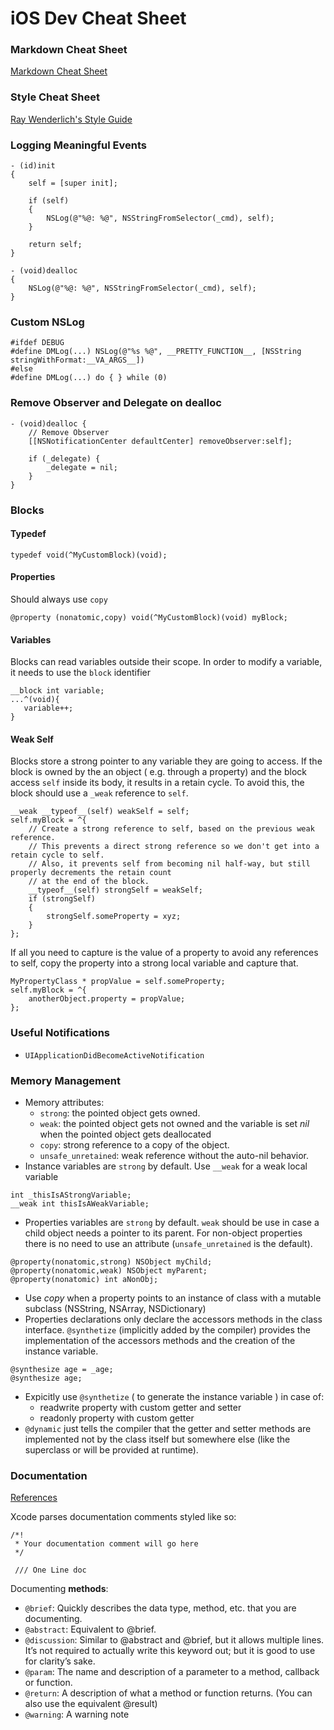 # iOS Dev Cheat Sheet
### Markdown Cheat Sheet
[Markdown Cheat Sheet](https://github.com/adam-p/markdown-here/wiki/Markdown-Cheatsheet)

### Style Cheat Sheet
[Ray Wenderlich's Style Guide](https://github.com/raywenderlich/objective-c-style-guide)

### Logging Meaningful Events

```objC
- (id)init
{
    self = [super init];
 
    if (self)
    {
        NSLog(@"%@: %@", NSStringFromSelector(_cmd), self);
    }
 
    return self;
}
 
- (void)dealloc
{
    NSLog(@"%@: %@", NSStringFromSelector(_cmd), self);
}
```

### Custom NSLog

```objC
#ifdef DEBUG
#define DMLog(...) NSLog(@"%s %@", __PRETTY_FUNCTION__, [NSString stringWithFormat:__VA_ARGS__])
#else
#define DMLog(...) do { } while (0)
```

### Remove Observer and Delegate on dealloc
```objC
- (void)dealloc {
    // Remove Observer
    [[NSNotificationCenter defaultCenter] removeObserver:self];
 
    if (_delegate) {
        _delegate = nil;
    }
}
```
### Blocks
#### Typedef
```objC
typedef void(^MyCustomBlock)(void);
```

#### Properties
Should always use `copy`
```objC
@property (nonatomic,copy) void(^MyCustomBlock)(void) myBlock;
```
#### Variables 
Blocks can read variables outside their scope. 
In order to modify a variable, it needs to use the `block` identifier
```objC
__block int variable;
...^(void){
   variable++;
}
```
#### Weak Self
Blocks store a strong pointer to any variable they are going to access. If the block is owned by the an object ( e.g. through a property) and the block access `self` inside its body, it results in a retain cycle.
To avoid this, the block should use a `_weak` reference to `self`.
```objC
__weak __typeof__(self) weakSelf = self;
self.myBlock = ^{
    // Create a strong reference to self, based on the previous weak reference.
    // This prevents a direct strong reference so we don't get into a retain cycle to self.
    // Also, it prevents self from becoming nil half-way, but still properly decrements the retain count
    // at the end of the block.
    __typeof__(self) strongSelf = weakSelf;
    if (strongSelf)
    {
        strongSelf.someProperty = xyz; 
    }
};
```
If all you need to capture is the value of a property to avoid any references to self, copy the property into a strong local variable and capture that.
```objC
MyPropertyClass * propValue = self.someProperty;
self.myBlock = ^{
    anotherObject.property = propValue;
};
```
### Useful Notifications
* `UIApplicationDidBecomeActiveNotification` 

### Memory Management
* Memory attributes:
    * `strong`: the pointed object gets owned.
    * `weak`: the pointed object gets not owned and the variable is set *nil* when the pointed object gets deallocated
    * `copy`: strong reference to a copy of the object.
    * `unsafe_unretained`: weak reference without the auto-nil behavior.
* Instance variables are `strong` by default. Use `__weak` for a weak local variable
```objC
int _thisIsAStrongVariable;
__weak int thisIsAWeakVariable;
```
* Properties variables are `strong` by default. `weak` should be use in case a child object needs a pointer to its parent. For non-object properties there is no need to use an attribute (`unsafe_unretained` is the default). 
```objC
@property(nonatomic,strong) NSObject myChild;
@property(nonatomic,weak) NSObject myParent;
@property(nonatomic) int aNonObj;
```
* Use *copy* when a property points to an instance of class with a mutable subclass (NSString, NSArray, NSDictionary)
* Properties declarations only declare the accessors methods in the class interface. `@synthetize` (implicitly added by the compiler) provides the implementation of the accessors methods and the creation of the instance variable.
```objC
@synthesize age = _age;
@synthesize age;
```
* Expicitly use `@synthetize` ( to generate the instance variable ) in case of:
    * readwrite property with custom getter and setter
    * readonly property with custom getter
* `@dynamic` just tells the compiler that the getter and setter methods are implemented not by the class itself but somewhere else (like the superclass or will be provided at runtime). 

### Documentation
[References](http://www.raywenderlich.com/66395/documenting-in-xcode-with-headerdoc-tutorial)

Xcode parses documentation comments styled like so:

```
/*!
 * Your documentation comment will go here
 */
 
 /// One Line doc
```

Documenting **methods**:

* `@brief`: Quickly describes the data type, method, etc. that you are documenting.
* `@abstract`: Equivalent to @brief.
* `@discussion`: Similar to @abstract and @brief, but it allows multiple lines. It’s not required to actually write this keyword out; but it is good to use for clarity’s sake.
* `@param`: The name and description of a parameter to a method, callback or function.
* `@return`: A description of what a method or function returns. (You can also use the equivalent @result)
* `@warning`: A warning note
